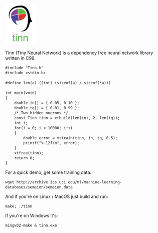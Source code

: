 ![](img/logo.PNG)

Tinn (Tiny Neural Network) is a dependency free neural network library written in C99.

    #include "Tinn.h"
    #include <stdio.h>

    #define len(a) ((int) (sizeof(a) / sizeof(*a)))

    int main(void)
    {
        double in[] = { 0.05, 0.10 };
        double tg[] = { 0.01, 0.99 };
        /* Two hidden nuerons */
        const Tinn tinn = xtbuild(len(in), 2, len(tg));
        int i;
        for(i = 0; i < 10000; i++)
        {
            double error = xttrain(tinn, in, tg, 0.5);
            printf("%.12f\n", error);
        }
        xtfree(tinn);
        return 0;
    }

For a quick demo, get some training data:

    wget http://archive.ics.uci.edu/ml/machine-learning-databases/semeion/semeion.data

And if you're on Linux / MacOS just build and run:

    make; ./tinn

If you're on Windows it's:

    mingw32-make & tinn.exe
